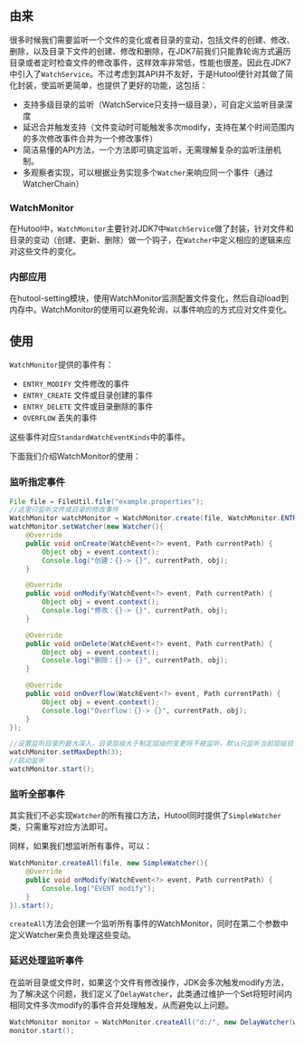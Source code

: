 ## 由来

很多时候我们需要监听一个文件的变化或者目录的变动，包括文件的创建、修改、删除，以及目录下文件的创建、修改和删除，在JDK7前我们只能靠轮询方式遍历目录或者定时检查文件的修改事件，这样效率非常低，性能也很差。因此在JDK7中引入了`WatchService`。不过考虑到其API并不友好，于是Hutool便针对其做了简化封装，使监听更简单，也提供了更好的功能，这包括：

- 支持多级目录的监听（WatchService只支持一级目录），可自定义监听目录深度
- 延迟合并触发支持（文件变动时可能触发多次modify，支持在某个时间范围内的多次修改事件合并为一个修改事件）
- 简洁易懂的API方法，一个方法即可搞定监听，无需理解复杂的监听注册机制。
- 多观察者实现，可以根据业务实现多个`Watcher`来响应同一个事件（通过WatcherChain）

### WatchMonitor

在Hutool中，`WatchMonitor`主要针对JDK7中`WatchService`做了封装，针对文件和目录的变动（创建、更新、删除）做一个钩子，在`Watcher`中定义相应的逻辑来应对这些文件的变化。

### 内部应用
在hutool-setting模块，使用WatchMonitor监测配置文件变化，然后自动load到内存中。WatchMonitor的使用可以避免轮询，以事件响应的方式应对文件变化。

## 使用

`WatchMonitor`提供的事件有：

- `ENTRY_MODIFY` 文件修改的事件
- `ENTRY_CREATE` 文件或目录创建的事件
- `ENTRY_DELETE` 文件或目录删除的事件
- `OVERFLOW` 丢失的事件

这些事件对应`StandardWatchEventKinds`中的事件。

下面我们介绍WatchMonitor的使用：

### 监听指定事件

```java
File file = FileUtil.file("example.properties");
//这里只监听文件或目录的修改事件
WatchMonitor watchMonitor = WatchMonitor.create(file, WatchMonitor.ENTRY_MODIFY);
watchMonitor.setWatcher(new Watcher(){
	@Override
	public void onCreate(WatchEvent<?> event, Path currentPath) {
		Object obj = event.context();
		Console.log("创建：{}-> {}", currentPath, obj);
	}

	@Override
	public void onModify(WatchEvent<?> event, Path currentPath) {
		Object obj = event.context();
		Console.log("修改：{}-> {}", currentPath, obj);
	}

	@Override
	public void onDelete(WatchEvent<?> event, Path currentPath) {
		Object obj = event.context();
		Console.log("删除：{}-> {}", currentPath, obj);
	}

	@Override
	public void onOverflow(WatchEvent<?> event, Path currentPath) {
		Object obj = event.context();
		Console.log("Overflow：{}-> {}", currentPath, obj);
	}
});

//设置监听目录的最大深入，目录层级大于制定层级的变更将不被监听，默认只监听当前层级目录
watchMonitor.setMaxDepth(3);
//启动监听
watchMonitor.start();
```

### 监听全部事件

其实我们不必实现`Watcher`的所有接口方法，Hutool同时提供了`SimpleWatcher`类，只需重写对应方法即可。

同样，如果我们想监听所有事件，可以：
```java
WatchMonitor.createAll(file, new SimpleWatcher(){
	@Override
	public void onModify(WatchEvent<?> event, Path currentPath) {
		Console.log("EVENT modify");
	}
}).start();
```

`createAll`方法会创建一个监听所有事件的WatchMonitor，同时在第二个参数中定义Watcher来负责处理这些变动。

### 延迟处理监听事件

在监听目录或文件时，如果这个文件有修改操作，JDK会多次触发modify方法，为了解决这个问题，我们定义了`DelayWatcher`，此类通过维护一个Set将短时间内相同文件多次modify的事件合并处理触发，从而避免以上问题。

```java
WatchMonitor monitor = WatchMonitor.createAll("d:/", new DelayWatcher(watcher, 500));
monitor.start();
```

